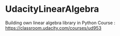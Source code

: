 # UdacityLinearAlgebra
Building own linear algebra library in Python
Course : https://classroom.udacity.com/courses/ud953
